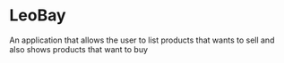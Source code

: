 # LeoBay
An application that allows the user to list products that wants to sell and also shows products that want to buy
